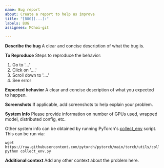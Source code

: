 ```yaml
---
name: Bug report
about: Create a report to help us improve
title: "[BUG][...]:"
labels: BUG
assignees: MChoi-git

---
```


**Describe the bug**
A clear and concise description of what the bug is.

**To Reproduce**
Steps to reproduce the behavior:
1. Go to '...'
2. Click on '....'
3. Scroll down to '....'
4. See error

**Expected behavior**
A clear and concise description of what you expected to happen.

**Screenshots**
If applicable, add screenshots to help explain your problem.

**System Info**
Please provide information on number of GPUs used, wrapped model, distributed config, etc.

Other system info can be obtained by running PyTorch's [collect_env](https://raw.githubusercontent.com/pytorch/pytorch/main/torch/utils/collect_env.py) script. This can be run via:
```
wget https://raw.githubusercontent.com/pytorch/pytorch/main/torch/utils/collect_env.py
python collect_env.py
```

**Additional context**
Add any other context about the problem here.
